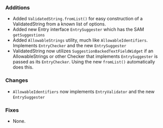 ### Additions
* Added `ValidatedString.fromList()` for easy construction of a ValidatedString from a known list of options.
* Added new Entry interface `EntrySuggester` which has the SAM `getSuggestions`
* Added `AllowableStrings` utility, much like `AllowableIdentifiers`. Implements `EntryChecker` and the new `EntrySuggester`
* ValidatedString now utilizes `SuggestionBackedTextFieldWidget` if an AllowableStrings or other Checker that implements `EntrySuggester` is passed as its `EntryChecker`. Using the new `fromList()` automatically does this.

### Changes
* `AllowableIdentifiers` now implements `EntryValidator` and the new `EntrySuggester`

### Fixes
* None.